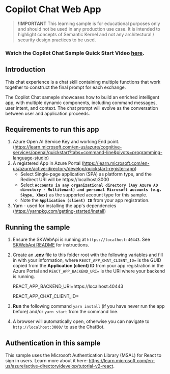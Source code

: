 # Copilot Chat Web App

> **!IMPORTANT**
> This learning sample is for educational purposes only and should not be used in any
> production use case. It is intended to highlight concepts of Semantic Kernel and not
> any architectural / security design practices to be used.

### Watch the Copilot Chat Sample Quick Start Video [here](https://aka.ms/SK-Copilotchat-video).

## Introduction

This chat experience is a chat skill containing multiple functions that work together to construct the final prompt for each exchange.

The Copilot Chat sameple showcases how to build an enriched intelligent app, with multiple dynamic components, including command messages, user intent, and context. The chat prompt will evolve as the conversation between user and application proceeds.

## Requirements to run this app

1. Azure Open AI Service Key and working End point. (https://learn.microsoft.com/en-us/azure/cognitive-services/openai/quickstart?tabs=command-line&pivots=programming-language-studio)
2. A registered App in Azure Portal (https://learn.microsoft.com/en-us/azure/active-directory/develop/quickstart-register-app)
   - Select Single-page application (SPA) as platform type, and the Redirect URI will be https://localhost:3000
   - Select **`Accounts in any organizational directory (Any Azure AD directory - Multitenant) and personal Microsoft accounts (e.g. Skype, Xbox)`** as the supported account type for this sample.
   - Note the **`Application (client) ID`** from your app registration.
3. Yarn - used for installing the app's dependencies (https://yarnpkg.com/getting-started/install)

## Running the sample

1. Ensure the SKWebApi is running at `https://localhost:40443`. See [SKWebApi README](../SKWebApi/README.md) for instructions.
2. Create an **[.env](.env)** file to this folder root with the following variables and fill in with your information, where
   `REACT_APP_CHAT_CLIENT_ID=` is the GUID copied from the **Application (client) ID** from your app registration in the Azure Portal and
   `REACT_APP_BACKEND_URI=` is the URI where your backend is running.

   REACT_APP_BACKEND_URI=https://localhost:40443

   REACT_APP_CHAT_CLIENT_ID=

3. **Run** the following command `yarn install` (if you have never run the app before) and/or `yarn start` from the command line.
4. A browser will automatically open, otherwise you can navigate to `http://localhost:3000/` to use the ChatBot.

## Authentication in this sample

This sample uses the Microsoft Authentication Library (MSAL) for React to sign in users. Learn more about it here: https://learn.microsoft.com/en-us/azure/active-directory/develop/tutorial-v2-react.
